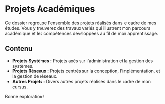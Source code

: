 # Projets Académiques

Ce dossier regroupe l'ensemble des projets réalisés dans le cadre de mes études. Vous y trouverez des travaux variés qui illustrent mon parcours académique et les compétences développées au fil de mon apprentissage.

## Contenu
- **Projets Systèmes :** Projets axés sur l'administration et la gestion des systèmes.
- **Projets Réseaux :** Projets centrés sur la conception, l'implémentation, et la gestion de réseaux.
- **Autres Projets :** Divers autres projets réalisés dans le cadre de mon cursus.

Bonne exploration !